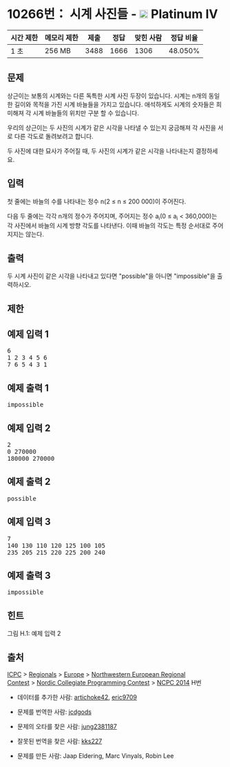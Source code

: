 # 10266번： 시계 사진들 - <img src="https://static.solved.ac/tier_small/17.svg" style="height:20px" /> Platinum IV



| 시간 제한 | 메모리 제한 | 제출 | 정답 | 맞힌 사람 | 정답 비율 |
| --- | --- | --- | --- | --- | --- |
| 1 초 | 256 MB | 3488 | 1666 | 1306 | 48.050% |
## 문제

상근이는 보통의 시계와는 다른 독특한 시계 사진 두장이 있습니다. 시계는 n개의 동일한 길이와 목적을 가진 시계 바늘들을 가지고 있습니다. 애석하게도 시계의 숫자들은 희미해져 각 시계 바늘들의 위치만 구분 할 수 있습니다.

우리의 상근이는 두 사진의 시계가 같은 시각을 나타낼 수 있는지 궁금해져 각 사진을 서로 다른 각도로 돌려보려고 합니다.

두 사진에 대한 묘사가 주어질 때, 두 사진의 시계가 같은 시각을 나타내는지 결정하세요.

## 입력

첫 줄에는 바늘의 수를 나타내는 정수 n(2 ≤ n ≤ 200 000)이 주어진다.

다음 두 줄에는 각각 n개의 정수가 주어지며, 주어지는 정수 a<sub>i</sub>(0 ≤ a<sub>i</sub> < 360,000)는 각 사진에서 바늘의 시계 방향 각도를 나타낸다. 이때 바늘의 각도는 특정 순서대로 주어지지는 않는다. 

## 출력

두 시계 사진이 같은 시각을 나타내고 있다면 "possible"을 아니면 "impossible"을 출력하시오.

## 제한

## 예제 입력 1

<pre>6
1 2 3 4 5 6
7 6 5 4 3 1
</pre>
## 예제 출력 1

<pre>impossible
</pre>
## 예제 입력 2

<pre>2
0 270000
180000 270000
</pre>
## 예제 출력 2

<pre>possible
</pre>
## 예제 입력 3

<pre>7
140 130 110 120 125 100 105
235 205 215 220 225 200 240
</pre>
## 예제 출력 3

<pre>impossible
</pre>
## 힌트



그림 H.1: 예제 입력 2

## 출처

[](https://creativecommons.org/licenses/by-sa/3.0/)

[ICPC](/category/1) > [Regionals](/category/7) > [Europe](/category/10) > [Northwestern European Regional Contest](/category/15) > [Nordic Collegiate Programming Contest](/category/46) > [NCPC 2014](/category/detail/1284) H번

- 데이터를 추가한 사람: [artichoke42](/user/artichoke42), [eric9709](/user/eric9709)

- 문제를 번역한 사람: [jcdgods](/user/jcdgods)

- 문제의 오타를 찾은 사람: [jung2381187](/user/jung2381187)

- 잘못된 번역을 찾은 사람: [kks227](/user/kks227)

- 문제를 만든 사람: Jaap Eldering, Marc Vinyals, Robin Lee